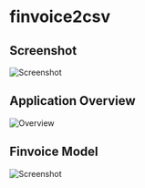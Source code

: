 finvoice2csv
============

## Screenshot
![Screenshot](https://raw.github.com/nyholmniklas/finvoice2csv/master/doc/screenshot.jpg)

## Application Overview
![Overview](https://raw.github.com/nyholmniklas/finvoice2csv/master/doc/architecture_model.jpg)

## Finvoice Model
![Screenshot](https://raw.github.com/nyholmniklas/finvoice2csv/master/doc/finvoice_model.jpg)